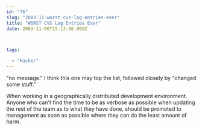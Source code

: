 ```yaml
---
id: "76"
slug: "2003-11-worst-cvs-log-entries-ever"
title: "WORST CVS Log Entries Ever"
date: 2003-11-06T15:13:56.000Z



tags:

  - "Hacker"
---
```

<div class="sqs-html-content">
  <p>"no message."
I think this one may top the list, followed closely by "changed some stuff."</p>
<p>When working in a geographically distributed development environment.  Anyone who can't find the time to be as verbose as possible when updating the rest of the team as to what they have done, should be promoted to management as soon as possible where they can do the least amount of harm.</p>
</div>
